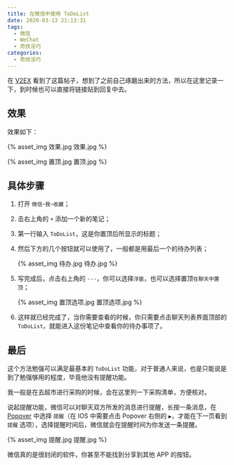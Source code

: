 ```yaml
---
title: 在微信中使用 ToDoList
date: 2020-03-13 21:13:31
tags:
  - 微信
  - WeChat
  - 奇技淫巧
categories:
  - 奇技淫巧
---
```


在 [V2EX](https://www.v2ex.com/t/650838) 看到了这篇帖子，想到了之前自己琢磨出来的方法，所以在这里记录一下，到时候也可以直接将链接贴到回复中去。

<!-- more -->

## 效果

效果如下：

<!-- ![效果.jpg](https://i.loli.net/2020/03/13/pcINsy3t4xwO8ro.jpg) -->
{% asset_img 效果.jpg 效果.jpg %}

<!-- ![置顶.jpg](https://i.loli.net/2020/03/13/oqslDcLjPWhFyJt.jpg) -->
{% asset_img 置顶.jpg 置顶.jpg %}

## 具体步骤

1. 打开 `微信`-`我`-`收藏`；

2. 击右上角的 `+` 添加一个新的笔记；

3. 第一行输入 `ToDoList`，这是你置顶后所显示的标题；

4. 然后下方的几个按钮就可以使用了，一般都是用最后一个的待办列表；

    <!-- ![待办](https://i.loli.net/2020/03/13/IDoYRdFaKsw1bHq.jpg) -->
    {% asset_img 待办.jpg 待办.jpg %}

5. 写完成后，点击右上角的 `···`，你可以选择`浮窗`，也可以选择置顶`在聊天中置顶`；

    <!-- ![置顶选项.jpg](https://i.loli.net/2020/03/13/9FCy2oXMiQdrla1.jpg) -->
    {% asset_img 置顶选项.jpg 置顶选项.jpg %}

6. 这样就已经完成了，当你需要查看的时候，你只需要点击聊天列表界面顶部的 `ToDoList`，就能进入这份笔记中查看你的待办事项了。

## 最后

这个方法勉强可以满足最基本的 `ToDoList` 功能，对于普通人来说，也是只能说是到了勉强够用的程度，毕竟他没有提醒功能。

我一般是在去超市进行采购的时候，会在这里列一下采购清单，方便核对。

说起提醒功能，微信可以对聊天双方所发的消息进行提醒，长按一条消息，在 [Popover](https://zhuanlan.zhihu.com/p/29026281) 中选择 `提醒`（在 IOS 中需要点击 Popover 右侧的 `▶`，才能在下一页看到 `提醒` 选项），选择提醒时间后，微信就会在提醒时间为你发送一条提醒。

<!-- ![提醒](https://i.loli.net/2020/03/13/hrTYKjQmvH3zxb4.jpg) -->
{% asset_img 提醒.jpg 提醒.jpg %}

微信真的是很封闭的软件，你甚至不能找到分享到其他 APP 的按钮。
